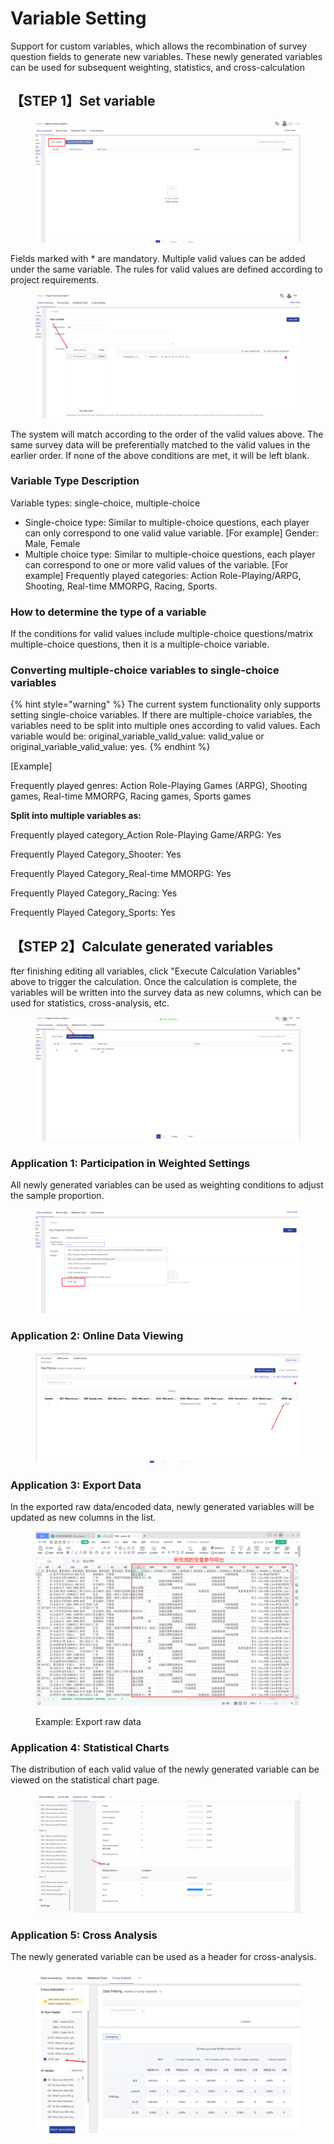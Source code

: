 # Variable Setting

Support for custom variables, which allows the recombination of survey question fields to generate new variables. These newly generated variables can be used for subsequent weighting, statistics, and cross-calculation

## 【STEP 1】Set variable

<figure><img src="../../../.gitbook/assets/image (7) (1) (1) (1) (1) (1) (1).png" alt=""><figcaption></figcaption></figure>

Fields marked with \* are mandatory. Multiple valid values can be added under the same variable. The rules for valid values are defined according to project requirements.

<figure><img src="../../../.gitbook/assets/image (8) (1) (1) (1) (1) (1) (1).png" alt=""><figcaption></figcaption></figure>

The system will match according to the order of the valid values above. The same survey data will be preferentially matched to the valid values in the earlier order. If none of the above conditions are met, it will be left blank.

### Variable Type Description

Variable types: single-choice, multiple-choice

* Single-choice type: Similar to multiple-choice questions, each player can only correspond to one valid value variable. \[For example] Gender: Male, Female
* Multiple choice type: Similar to multiple-choice questions, each player can correspond to one or more valid values of the variable. \[For example] Frequently played categories: Action Role-Playing/ARPG, Shooting, Real-time MMORPG, Racing, Sports.

### How to determine the type of a variable

If the conditions for valid values include multiple-choice questions/matrix multiple-choice questions, then it is a multiple-choice variable.

### Converting multiple-choice variables to single-choice variables

{% hint style="warning" %}
The current system functionality only supports setting single-choice variables. If there are multiple-choice variables, the variables need to be split into multiple ones according to valid values. Each variable would be: original\_variable\_valid\_value: valid\_value or original\_variable\_valid\_value: yes.
{% endhint %}

\[Example]

Frequently played genres: Action Role-Playing Games (ARPG), Shooting games, Real-time MMORPG, Racing games, Sports games

**Split into multiple variables as:**

Frequently played category\_Action Role-Playing Game/ARPG: Yes

Frequently Played Category\_Shooter: Yes&#x20;

Frequently Played Category\_Real-time MMORPG: Yes&#x20;

Frequently Played Category\_Racing: Yes&#x20;

Frequently Played Category\_Sports: Yes



## 【STEP 2】Calculate generated variables

fter finishing editing all variables, click "Execute Calculation Variables" above to trigger the calculation. Once the calculation is complete, the variables will be written into the survey data as new columns, which can be used for statistics, cross-analysis, etc.

<figure><img src="../../../.gitbook/assets/image (9) (1) (1) (1) (1) (1) (1).png" alt=""><figcaption></figcaption></figure>

### Application 1: Participation in Weighted Settings

All newly generated variables can be used as weighting conditions to adjust the sample proportion.

<figure><img src="../../../.gitbook/assets/image (2) (1) (1) (1).png" alt=""><figcaption></figcaption></figure>

### Application 2: Online Data Viewing

<figure><img src="../../../.gitbook/assets/image (3) (1) (1).png" alt=""><figcaption></figcaption></figure>

### Application 3: Export Data

In the exported raw data/encoded data, newly generated variables will be updated as new columns in the list.

<figure><img src="../../../.gitbook/assets/image (106).png" alt=""><figcaption><p>Example: Export raw data</p></figcaption></figure>

### Application 4: Statistical Charts

The distribution of each valid value of the newly generated variable can be viewed on the statistical chart page.

<figure><img src="../../../.gitbook/assets/image (4) (1) (1).png" alt=""><figcaption></figcaption></figure>

### Application 5: Cross Analysis

The newly generated variable can be used as a header for cross-analysis.

<figure><img src="../../../.gitbook/assets/image (5) (1) (1).png" alt=""><figcaption></figcaption></figure>
